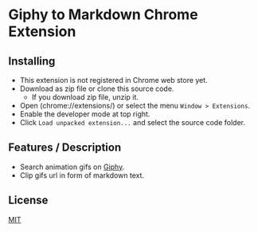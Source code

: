 Giphy to Markdown Chrome Extension
==========

Installing
-----
- This extension is not registered in Chrome web store yet.
- Download as zip file or clone this source code.
  - If you download zip file, unzip it.
- Open (chrome://extensions/) or select the menu `Window > Extensions`.
- Enable the developer mode at top right.
- Click `Load unpacked extension...` and select the source code folder.

Features / Description
-----
- Search animation gifs on [Giphy](http://giphy.com).
- Clip gifs url in form of markdown text.


License
-----
[MIT](http://opensource.org/licenses/MIT)
